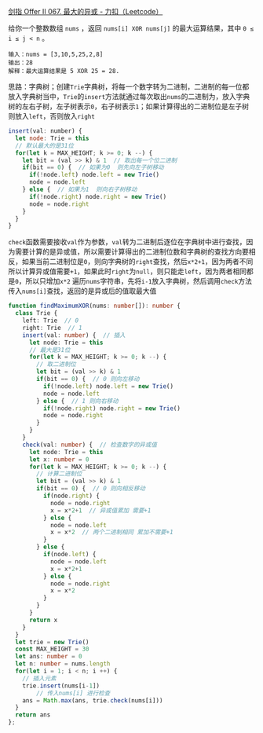 [剑指 Offer II 067. 最大的异或 - 力扣（Leetcode）](https://leetcode.cn/problems/ms70jA/?envType=list&envId=QH4LFAdd)

给你一个整数数组 `nums` ，返回 `nums[i] XOR nums[j]` 的最大运算结果，其中 `0 ≤ i ≤ j < n` 。

```
输入：nums = [3,10,5,25,2,8]
输出：28
解释：最大运算结果是 5 XOR 25 = 28.
```

思路：字典树；创建`Trie`字典树，将每一个数字转为二进制，二进制的每一位都放入字典树当中，`Trie`的`insert`方法就通过每次取出`nums`的二进制为，放入字典树的左右子树，左子树表示`0`，右子树表示`1`；如果计算得出的二进制位是左子树则放入`left`，否则放入`right`

```javascript
insert(val: number) {
  let node: Trie = this
  // 默认最大的是31位
  for(let k = MAX_HEIGHT; k >= 0; k --) {
    let bit = (val >> k) & 1  // 取出每一个位二进制
    if(bit == 0) {  // 如果为0  则先向左子树移动
      if(!node.left) node.left = new Trie()
      node = node.left
    } else {  // 如果为1  则向右子树移动
      if(!node.right) node.right = new Trie()
      node = node.right
    }
  }
}
```

`check`函数需要接收`val`作为参数，`val`转为二进制后逐位在字典树中进行查找，因为需要计算的是异或值，所以需要计算得出的二进制位数和字典树的查找方向要相反，如果当前二进制位是`0`，则向字典树的`right`查找，然后`x*2+1`，因为两者不同所以计算异或值需要`+1`，如果此时`right`为`null`，则只能走`left`，因为两者相同都是`0`，所以只增加`x*2`
遍历`nums`字符串，先将`i-1`放入字典树，然后调用`check`方法传入`nums[i]`查找，返回的是异或后的值取最大值

```typescript
function findMaximumXOR(nums: number[]): number {
  class Trie {
    left: Trie  // 0
    right: Trie  // 1
    insert(val: number) {  // 插入
      let node: Trie = this
      // 最大是31位
      for(let k = MAX_HEIGHT; k >= 0; k --) {
        // 取二进制位
        let bit = (val >> k) & 1
        if(bit == 0) {  // 0 则向左移动
          if(!node.left) node.left = new Trie()
          node = node.left
        } else {  // 1 则向右移动
          if(!node.right) node.right = new Trie()
          node = node.right
        }
      }
    }
    check(val: number) {  // 检查数字的异或值
      let node: Trie = this
      let x: number = 0
      for(let k = MAX_HEIGHT; k >= 0; k --) {
        // 计算二进制位
        let bit = (val >> k) & 1
        if(bit == 0) {  // 0 则向相反移动
          if(node.right) {
            node = node.right
            x = x*2+1  // 异或值累加 需要+1
          } else {
            node = node.left
            x = x*2  // 两个二进制相同 累加不需要+1
          }
        } else {
          if(node.left) {
            node = node.left
            x = x*2+1
          } else {
            node = node.right
            x = x*2
          }
        }
      }
      return x
    }
  }
  let trie = new Trie()
  const MAX_HEIGHT = 30
  let ans: number = 0
  let n: number = nums.length
  for(let i = 1; i < n; i ++) {
    // 插入元素
    trie.insert(nums[i-1])
		// 传入nums[i] 进行检查
    ans = Math.max(ans, trie.check(nums[i]))
  }
  return ans
};
```


